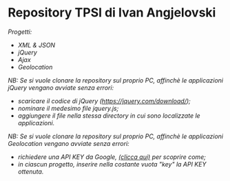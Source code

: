 # Repository TPSI di Ivan Angjelovski

*Progetti:*

  - *XML & JSON*
  - *jQuery*
  - *Ajax*
  - *Geolocation*


*NB: Se si vuole clonare la repository sul proprio PC, affinchè le applicazioni jQuery vengano avviate senza errori:*
- *scaricare il codice di jQuery (https://jquery.com/download/);*
- *nominare il medesimo file jquery.js;*
- *aggiungere il file nella stessa directory in cui sono localizzate le applicazioni.*

*NB: Se si vuole clonare la repository sul proprio PC, affinchè le applicazioni Geolocation vengano avviate senza errori:*
- *richiedere una API KEY da Google, [(clicca qui)](http://robertomana.altervista.org/wp-content/uploads/2021/02/google-API.pdf) per scoprire come;*
- *in ciascun progetto, inserire nella costante vuota "key" la API KEY ottenuta.*
